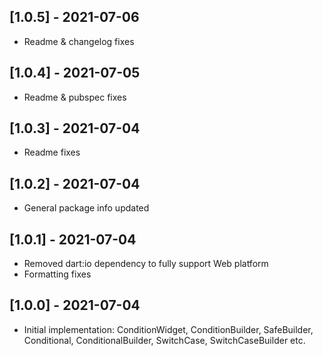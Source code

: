 ## [1.0.5] - 2021-07-06

- Readme & changelog fixes

## [1.0.4] - 2021-07-05

- Readme & pubspec fixes

## [1.0.3] - 2021-07-04

- Readme fixes

## [1.0.2] - 2021-07-04

- General package info updated

## [1.0.1] - 2021-07-04

- Removed dart:io dependency to fully support Web platform
- Formatting fixes

## [1.0.0] - 2021-07-04

- Initial implementation: ConditionWidget, ConditionBuilder, SafeBuilder, Conditional, 
ConditionalBuilder, SwitchCase, SwitchCaseBuilder etc.
